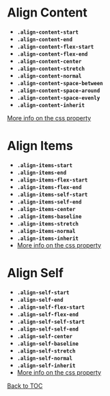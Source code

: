 # Align Content

- **`.align-content-start`**
- **`.align-content-end`**
- **`.align-content-flex-start`**
- **`.align-content-flex-end`**
- **`.align-content-center`**
- **`.align-content-stretch`**
- **`.align-content-normal`**
- **`.align-content-space-between`**
- **`.align-content-space-around`**
- **`.align-content-space-evenly`**
- **`.align-content-inherit`**

[More info on the css property](https://developer.mozilla.org/en-US/docs/Web/CSS/align-content)

# Align Items

- **`.align-items-start`**
- **`.align-items-end`**
- **`.align-items-flex-start`**
- **`.align-items-flex-end`**
- **`.align-items-self-start`**
- **`.align-items-self-end`**
- **`.align-items-center`**
- **`.align-items-baseline`**
- **`.align-items-stretch`**
- **`.align-items-normal`**
- **`.align-items-inherit`**
- [More info on the css property](https://developer.mozilla.org/en-US/docs/Web/CSS/align-items)

# Align Self

- **`.align-self-start`**
- **`.align-self-end`**
- **`.align-self-flex-start`**
- **`.align-self-flex-end`**
- **`.align-self-self-start`**
- **`.align-self-self-end`**
- **`.align-self-center`**
- **`.align-self-baseline`**
- **`.align-self-stretch`**
- **`.align-self-normal`**
- **`.align-self-inherit`**
- [More info on the css property](https://developer.mozilla.org/en-US/docs/Web/CSS/align-self)

[Back to TOC](../../../readme.md)